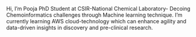 Hi, I’m Pooja PhD Student at CSIR-National Chemical Laboratory- Decoing Chemoinformatics challenges through Machine learning technique. I’m currently learning AWS cloud-technology which can enhance agility and data-driven insights in discovery and  pre-clinical research. 


